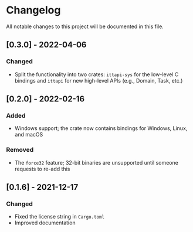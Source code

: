 # Changelog
All notable changes to this project will be documented in this file.

## [0.3.0] - 2022-04-06
### Changed
- Split the functionality into two crates: `ittapi-sys` for the low-level C bindings and `ittapi`
  for new high-level APIs (e.g., Domain, Task, etc.)

## [0.2.0] - 2022-02-16
### Added
- Windows support; the crate now contains bindings for Windows, Linux, and macOS
### Removed
- The `force32` feature; 32-bit binaries are unsupported until someone requests to re-add this

## [0.1.6] - 2021-12-17
### Changed
- Fixed the license string in `Cargo.toml`
- Improved documentation
